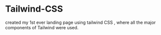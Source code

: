 # Tailwind-CSS
created my 1st ever landing page using tailwind CSS , where all the major components of Tailwind were used.
